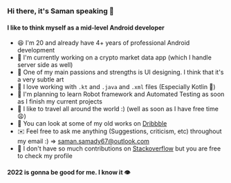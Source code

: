 ### Hi there, it's Saman speaking 👋

#### I like to think myself as a mid-level Android developer

- 😆 I'm 20 and already have 4+ years of professional Android development
- 🤩 I'm currently working on a crypto market data app (which I handle server side as well)
- 🤖 One of my main passions and strengths is UI designing. I think that it's a very subtle art
- 🥰 I love working with `.kt` and `.java` and `.xml` files (Especially Kotlin 💯)
- 🤔 I'm planning to learn Robot framework and Automated Testing as soon as I finish my current projects
- 🤠 I like to travel all around the world :) (well as soon as I have free time😩)
- 🎃 You can look at some of my old works on <a href="https://dribbble.com/samansamadi">Dribbble</a>
- ✉️ Feel free to ask me anything (Suggestions, criticism, etc) throughout my email :) => saman.samady67@outlook.com
- 🤝 I don't have so much contributions on <a href="https://stackoverflow.com/users/9612643/saman">Stackoverflow</a> but you are free to check my profile

#### 2022 is gonna be good for me. I know it 👁


<!--
**samansamadi/samansamadi** is a ✨ _special_ ✨ repository because its `README.md` (this file) appears on your GitHub profile.

Here are some ideas to get you started:

- 🔭 I’m currently working on ...
- 🌱 I’m currently learning ...
- 👯 I’m looking to collaborate on ...
- 🤔 I’m looking for help with ...
- 💬 Ask me about ...
- 📫 How to reach me: ...
- 😄 Pronouns: ...
- ⚡ Fun fact: ...
-->
